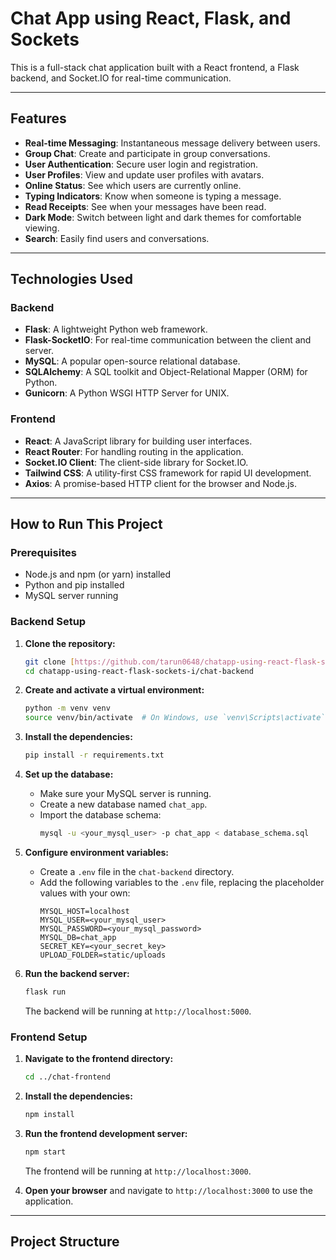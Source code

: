 # Chat App using React, Flask, and Sockets

This is a full-stack chat application built with a React frontend, a Flask backend, and Socket.IO for real-time communication.

---

## Features

* **Real-time Messaging**: Instantaneous message delivery between users.
* **Group Chat**: Create and participate in group conversations.
* **User Authentication**: Secure user login and registration.
* **User Profiles**: View and update user profiles with avatars.
* **Online Status**: See which users are currently online.
* **Typing Indicators**: Know when someone is typing a message.
* **Read Receipts**: See when your messages have been read.
* **Dark Mode**: Switch between light and dark themes for comfortable viewing.
* **Search**: Easily find users and conversations.

---

## Technologies Used

### Backend

* **Flask**: A lightweight Python web framework.
* **Flask-SocketIO**: For real-time communication between the client and server.
* **MySQL**: A popular open-source relational database.
* **SQLAlchemy**: A SQL toolkit and Object-Relational Mapper (ORM) for Python.
* **Gunicorn**: A Python WSGI HTTP Server for UNIX.

### Frontend

* **React**: A JavaScript library for building user interfaces.
* **React Router**: For handling routing in the application.
* **Socket.IO Client**: The client-side library for Socket.IO.
* **Tailwind CSS**: A utility-first CSS framework for rapid UI development.
* **Axios**: A promise-based HTTP client for the browser and Node.js.

---

## How to Run This Project

### Prerequisites

* Node.js and npm (or yarn) installed
* Python and pip installed
* MySQL server running

### Backend Setup

1.  **Clone the repository:**
    ```bash
    git clone [https://github.com/tarun0648/chatapp-using-react-flask-sockets-i.git](https://github.com/tarun0648/chatapp-using-react-flask-sockets-i.git)
    cd chatapp-using-react-flask-sockets-i/chat-backend
    ```

2.  **Create and activate a virtual environment:**
    ```bash
    python -m venv venv
    source venv/bin/activate  # On Windows, use `venv\Scripts\activate`
    ```

3.  **Install the dependencies:**
    ```bash
    pip install -r requirements.txt
    ```

4.  **Set up the database:**
    * Make sure your MySQL server is running.
    * Create a new database named `chat_app`.
    * Import the database schema:
        ```bash
        mysql -u <your_mysql_user> -p chat_app < database_schema.sql
        ```

5.  **Configure environment variables:**
    * Create a `.env` file in the `chat-backend` directory.
    * Add the following variables to the `.env` file, replacing the placeholder values with your own:
        ```
        MYSQL_HOST=localhost
        MYSQL_USER=<your_mysql_user>
        MYSQL_PASSWORD=<your_mysql_password>
        MYSQL_DB=chat_app
        SECRET_KEY=<your_secret_key>
        UPLOAD_FOLDER=static/uploads
        ```

6.  **Run the backend server:**
    ```bash
    flask run
    ```
    The backend will be running at `http://localhost:5000`.

### Frontend Setup

1.  **Navigate to the frontend directory:**
    ```bash
    cd ../chat-frontend
    ```

2.  **Install the dependencies:**
    ```bash
    npm install
    ```

3.  **Run the frontend development server:**
    ```bash
    npm start
    ```
    The frontend will be running at `http://localhost:3000`.

4.  **Open your browser** and navigate to `http://localhost:3000` to use the application.

---

## Project Structure
